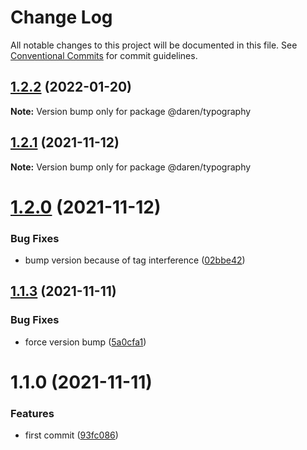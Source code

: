 # Change Log

All notable changes to this project will be documented in this file.
See [Conventional Commits](https://conventionalcommits.org) for commit guidelines.

## [1.2.2](https://github.com/darenmalfait/darenui/compare/@daren/typography@1.2.1...@daren/typography@1.2.2) (2022-01-20)

**Note:** Version bump only for package @daren/typography





## [1.2.1](https://github.com/darenmalfait/darenui/compare/@daren/typography@1.1.3...@daren/typography@1.2.1) (2021-11-12)

**Note:** Version bump only for package @daren/typography





# [1.2.0](https://github.com/darenmalfait/darenui/compare/@daren/typography@1.1.3...@daren/typography@1.2.0) (2021-11-12)


### Bug Fixes

* bump version because of tag interference ([02bbe42](https://github.com/darenmalfait/darenui/commit/02bbe4228036aaa64e8ea27286c00429d2334365))





## [1.1.3](https://github.com/darenmalfait/darenui/compare/@daren/typography@1.1.0...@daren/typography@1.1.3) (2021-11-11)


### Bug Fixes

* force version bump ([5a0cfa1](https://github.com/darenmalfait/darenui/commit/5a0cfa13ba4c39fe2ceb9b718f492a9deadc7050))





# 1.1.0 (2021-11-11)


### Features

* first commit ([93fc086](https://github.com/darenmalfait/darenui/commit/93fc0863be58d5e1a7c3b76aceb503ca3c3bc57f))
